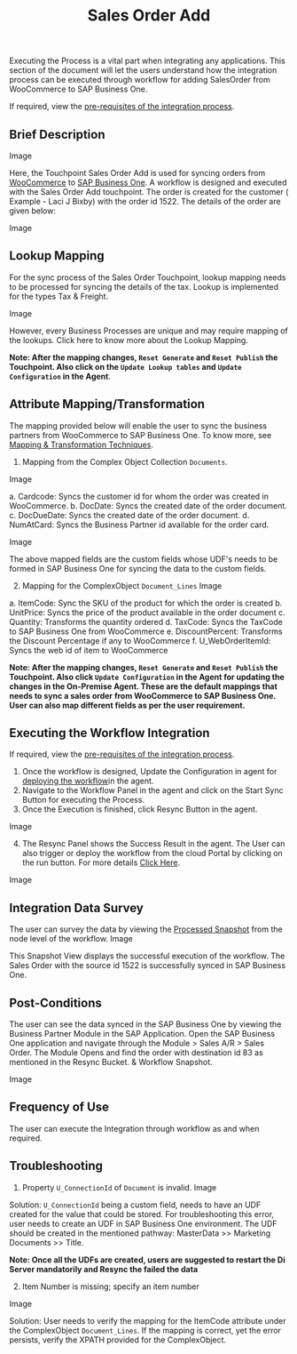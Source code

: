 ﻿---
title: "Sales Order Add"
toc: true
tag: developers
category: "Integration"
deprecated: 
    url: "/processflow/overview-of-processflow"
    title: "Overview of ProcessFlow"
menus: 
    sapwoocommerceintegration:
        title: "Sales Order Add"
        icon: fa fa-wpexplorer
        identifier: sapwoocommercesoadd
---

Executing the Process is a vital part when integrating any applications. This section of the document 
will let the users understand how the integration process can be executed through workflow for adding 
SalesOrder from WooCommerce to SAP Business One.

If required, view the [pre-requisites of the integration process](). 

## Brief Description

Image 

Here, the Touchpoint Sales Order Add is used for syncing orders from [WooCommerce]() to [SAP Business One]().
A workflow is designed and executed with the Sales Order Add touchpoint.
The order is created for the customer ( Example - Laci J Bixby) with the order id 1522. 
The details of the order are given below:

Image   

## Lookup Mapping

For the sync process of the Sales Order Touchpoint, lookup mapping needs to be processed for syncing 
the details of the tax. Lookup is implemented for the types Tax & Freight. 

Image 

However, every Business Processes are unique and may require mapping of the lookups. Click here to know 
more about the Lookup Mapping.

**Note: After the mapping changes, `Reset Generate` and `Reset Publish` the Touchpoint. Also click on the 
`Update Lookup tables` and `Update Configuration` in the Agent**.

## Attribute Mapping/Transformation

The mapping provided below will enable the user to sync the business partners 
from WooCommerce to SAP Business One. To know more, see [Mapping & Transformation Techniques]().

1.	Mapping from the Complex Object Collection `Documents`.

Image

a.	Cardcode: Syncs the customer id for whom the order was created in WooCommerce.
b.	DocDate: Syncs the created date of the order document.
c.	DocDueDate: Syncs the created date of the order document.
d.	NumAtCard: Syncs the Business Partner id available for the order card.

Image

The above mapped fields are the custom fields whose UDF's needs to be formed in SAP Business One for syncing the data to the custom fields.

2.	Mapping for the ComplexObject `Document_Lines`
Image

a.	ItemCode: Sync the SKU of the product for which the order is created
b.	UnitPrice: Syncs the price of the product available in the order document
c.	Quantity: Transforms the quantity ordered
d.	TaxCode: Syncs the TaxCode to SAP Business One from WooCommerce
e.	DiscountPercent: Transforms the Discount Percentage if any to WooCommerce
f.	U_WebOrderItemId: Syncs the web id of item to WooCommerce

**Note: After the mapping changes, `Reset Generate` and `Reset Publish` the Touchpoint. Also click `Update Configuration` in the Agent for updating the changes in the On-Premise Agent.
These are the default mappings that needs to sync a sales order from WooCommerce to SAP Business One. 
User can also map different fields as per the user requirement.**

## Executing the Workflow Integration
    
If required, view the [pre-requisites of the integration process](). 

1. Once the workflow is designed, Update the Configuration in agent for [deploying the workflow]()in the agent. 
2. Navigate to the Workflow Panel in the agent and click on the Start Sync Button for executing the Process.
3. Once the Execution is finished, click Resync Button in the agent.

Image  

4. The Resync Panel shows the Success Result in the agent. The User can also trigger or deploy the workflow 
from the cloud Portal by clicking on the run button. For more details [Click Here]().

Image  

## Integration Data Survey

The user can survey the data by viewing the [Processed Snapshot]() from the node level of the workflow.
Image   

This Snapshot View displays the successful execution of the workflow. The Sales Order with the 
source id 1522 is successfully synced in SAP Business One.

## Post-Conditions

The user can see the data synced in the SAP Business One by viewing the Business Partner Module 
in the SAP Application.
Open the SAP Business One application and navigate through the Module > Sales A/R > Sales Order. 
The Module Opens and find the order with destination id 83 as mentioned in the Resync Bucket.
& Workflow Snapshot. 

Image

## Frequency of Use
The user can execute the Integration through workflow as and when required. 

## Troubleshooting

1.	Property `U_ConnectionId` of `Document` is invalid.
Image

Solution: `U_ConnectionId` being a custom field, needs to have an UDF created for the value that could be stored. For troubleshooting this error, user needs to create an UDF in SAP Business One environment.
The UDF should be created in the mentioned pathway: MasterData >> Marketing Documents >> Title.

**Note: Once all the UDFs are created, users are suggested to restart the Di Server mandatorily and 
Resync the failed the data**

2. Item Number is missing; specify an item number

Image

Solution: User needs to verify the mapping for the ItemCode attribute under the  ComplexObject `Document_Lines`. If the mapping is correct, 
yet the error persists, verify the XPATH provided for the ComplexObject.
 




